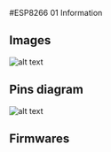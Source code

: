 #ESP8266 01 Information

## Images
![alt text](https://github.com/htpl/esp8266-beginning/blob/master/ESP8266-01-800-300x237.jpg?raw=true)
## Pins diagram
![alt text](https://github.com/htpl/esp8266-beginning/blob/master/ESP8266-01-800-300x237.jpg?raw=true "ESP8266 Pins")
## Firmwares

